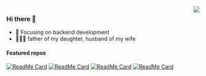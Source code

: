 <img align="right" src="https://github-readme-stats.vercel.app/api?username=ejunjsh&theme=vue&count_private=true&show_icons=true" />

### Hi there 👋

- :orange_book: Focusing on backend development
- :family_man_woman_girl: father of my daughter, husband of my wife

#### Featured  repos

[![ReadMe Card](https://github-readme-stats.vercel.app/api/pin/?username=ejunjsh&repo=myos)](https://github.com/ejunjsh/myos) [![ReadMe Card](https://github-readme-stats.vercel.app/api/pin/?username=ejunjsh&repo=mycc)](https://github.com/ejunjsh/mycc) [![ReadMe Card](https://github-readme-stats.vercel.app/api/pin/?username=ejunjsh&repo=mydb)](https://github.com/ejunjsh/mydb) [![ReadMe Card](https://github-readme-stats.vercel.app/api/pin/?username=ejunjsh&repo=kadd)](https://github.com/ejunjsh/kadd)
